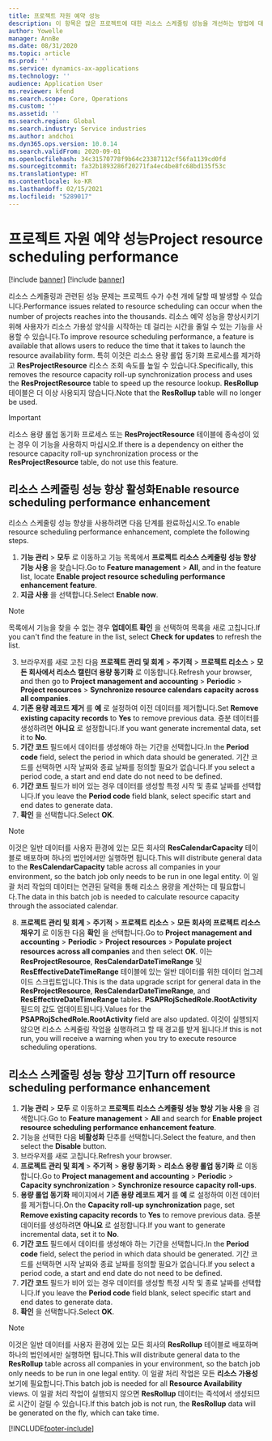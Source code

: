 ```yaml
---
title: 프로젝트 자원 예약 성능
description: 이 항목은 많은 프로젝트에 대한 리소스 스케줄링 성능을 개선하는 방법에 대한 정보를 제공합니다.
author: Yowelle
manager: AnnBe
ms.date: 08/31/2020
ms.topic: article
ms.prod: ''
ms.service: dynamics-ax-applications
ms.technology: ''
audience: Application User
ms.reviewer: kfend
ms.search.scope: Core, Operations
ms.custom: ''
ms.assetid: ''
ms.search.region: Global
ms.search.industry: Service industries
ms.author: andchoi
ms.dyn365.ops.version: 10.0.14
ms.search.validFrom: 2020-09-01
ms.openlocfilehash: 34c31570778f9b64c23387112cf56fa1139cd0fd
ms.sourcegitcommit: fa32b1893286f20271fa4ec4be8fc68bd135f53c
ms.translationtype: HT
ms.contentlocale: ko-KR
ms.lasthandoff: 02/15/2021
ms.locfileid: "5289017"
---
```

# <a name="project-resource-scheduling-performance"></a><span data-ttu-id="50cd6-103">프로젝트 자원 예약 성능</span><span class="sxs-lookup"><span data-stu-id="50cd6-103">Project resource scheduling performance</span></span>

[!include [banner](../includes/banner.md)]
[!include [banner](../includes/preview-banner.md)]


<span data-ttu-id="50cd6-104">리소스 스케줄링과 관련된 성능 문제는 프로젝트 수가 수천 개에 달할 때 발생할 수 있습니다.</span><span class="sxs-lookup"><span data-stu-id="50cd6-104">Performance issues related to resource scheduling can occur when the number of projects reaches into the thousands.</span></span> <span data-ttu-id="50cd6-105">리소스 예약 성능을 향상시키기 위해 사용자가 리소스 가용성 양식을 시작하는 데 걸리는 시간을 줄일 수 있는 기능을 사용할 수 있습니다.</span><span class="sxs-lookup"><span data-stu-id="50cd6-105">To improve resource scheduling performance, a feature is available that allows users to reduce the time that it takes to launch the resource availability form.</span></span> <span data-ttu-id="50cd6-106">특히 이것은 리소스 용량 롤업 동기화 프로세스를 제거하고 **ResProjectResource** 리소스 조회 속도를 높일 수 있습니다.</span><span class="sxs-lookup"><span data-stu-id="50cd6-106">Specifically, this removes the resource capacity roll-up synchronization process and uses the **ResProjectResource** table to speed up the resource lookup.</span></span> <span data-ttu-id="50cd6-107">**ResRollup** 테이블은 더 이상 사용되지 않습니다.</span><span class="sxs-lookup"><span data-stu-id="50cd6-107">Note that the **ResRollup** table will no longer be used.</span></span>

> [!IMPORTANT]
> <span data-ttu-id="50cd6-108">리소스 용량 롤업 동기화 프로세스 또는 **ResProjectResource** 테이블에 종속성이 있는 경우 이 기능을 사용하지 마십시오.</span><span class="sxs-lookup"><span data-stu-id="50cd6-108">If there is a dependency on either the resource capacity roll-up synchronization process or the **ResProjectResource** table, do not use this feature.</span></span>

## <a name="enable-resource-scheduling-performance-enhancement"></a><span data-ttu-id="50cd6-109">리소스 스케줄링 성능 향상 활성화</span><span class="sxs-lookup"><span data-stu-id="50cd6-109">Enable resource scheduling performance enhancement</span></span>
<span data-ttu-id="50cd6-110">리소스 스케줄링 성능 향상을 사용하려면 다음 단계를 완료하십시오.</span><span class="sxs-lookup"><span data-stu-id="50cd6-110">To enable resource scheduling performance enhancement, complete the following steps.</span></span>

1. <span data-ttu-id="50cd6-111">**기능 관리** > **모두** 로 이동하고 기능 목록에서 **프로젝트 리소스 스케줄링 성능 향상 기능 사용** 을 찾습니다.</span><span class="sxs-lookup"><span data-stu-id="50cd6-111">Go to **Feature management** > **All**, and in the feature list, locate **Enable project resource scheduling performance enhancement feature**.</span></span>
2. <span data-ttu-id="50cd6-112">**지금 사용** 을 선택합니다.</span><span class="sxs-lookup"><span data-stu-id="50cd6-112">Select **Enable now**.</span></span>

> [!NOTE]
> <span data-ttu-id="50cd6-113">목록에서 기능을 찾을 수 없는 경우 **업데이트 확인** 을 선택하여 목록을 새로 고칩니다.</span><span class="sxs-lookup"><span data-stu-id="50cd6-113">If you can't find the feature in the list, select **Check for updates** to refresh the list.</span></span>

3. <span data-ttu-id="50cd6-114">브라우저를 새로 고친 다음 **프로젝트 관리 및 회계** > **주기적** > **프로젝트 리소스** > **모든 회사에서 리소스 캘린더 용량 동기화** 로 이동합니다.</span><span class="sxs-lookup"><span data-stu-id="50cd6-114">Refresh your browser, and then go to **Project management and accounting** > **Periodic** > **Project resources** > **Synchronize resource calendars capacity across all companies**.</span></span>
4. <span data-ttu-id="50cd6-115">**기존 용량 레코드 제거** 를  **예** 로 설정하여 이전 데이터를 제거합니다.</span><span class="sxs-lookup"><span data-stu-id="50cd6-115">Set **Remove existing capacity records** to **Yes** to remove previous data.</span></span> <span data-ttu-id="50cd6-116">증분 데이터를 생성하려면 **아니요** 로 설정합니다.</span><span class="sxs-lookup"><span data-stu-id="50cd6-116">If you want generate incremental data, set it to **No**.</span></span>
5. <span data-ttu-id="50cd6-117">**기간 코드** 필드에서 데이터를 생성해야 하는 기간을 선택합니다.</span><span class="sxs-lookup"><span data-stu-id="50cd6-117">In the **Period code** field, select the period in which data should be generated.</span></span> <span data-ttu-id="50cd6-118">기간 코드를 선택하면 시작 날짜와 종료 날짜를 정의할 필요가 없습니다.</span><span class="sxs-lookup"><span data-stu-id="50cd6-118">If you select a period code, a start and end date do not need to be defined.</span></span>
6. <span data-ttu-id="50cd6-119">**기간 코드** 필드가 비어 있는 경우 데이터를 생성할 특정 시작 및 종료 날짜를 선택합니다.</span><span class="sxs-lookup"><span data-stu-id="50cd6-119">If you leave the **Period code** field blank, select specific start and end dates to generate data.</span></span>
7. <span data-ttu-id="50cd6-120">**확인** 을 선택합니다.</span><span class="sxs-lookup"><span data-stu-id="50cd6-120">Select **OK**.</span></span>

 > [!NOTE]
 > <span data-ttu-id="50cd6-121">이것은 일반 데이터를 사용자 환경에 있는 모든 회사의 **ResCalendarCapacity** 테이블로 배포하며 하나의 법인에서만 실행하면 됩니다.</span><span class="sxs-lookup"><span data-stu-id="50cd6-121">This will distribute general data to the **ResCalendarCapacity** table across all companies in your environment, so the batch job only needs to be run in one legal entity.</span></span> <span data-ttu-id="50cd6-122">이 일괄 처리 작업의 데이터는 연관된 달력을 통해 리소스 용량을 계산하는 데 필요합니다.</span><span class="sxs-lookup"><span data-stu-id="50cd6-122">The data in this batch job is needed to calculate resource capacity through the associated calendar.</span></span>

8. <span data-ttu-id="50cd6-123">**프로젝트 관리 및 회계** > **주기적** > **프로젝트 리소스** > **모든 회사의 프로젝트 리소스 채우기** 로 이동한 다음 **확인** 을 선택합니다.</span><span class="sxs-lookup"><span data-stu-id="50cd6-123">Go to **Project management and accounting** > **Periodic** > **Project resources** > **Populate project resources across all companies** and then select **OK**.</span></span> <span data-ttu-id="50cd6-124">이는 **ResProjectResource**, **ResCalendarDateTimeRange** 및 **ResEffectiveDateTimeRange** 테이블에 있는 일반 데이터를 위한 데이터 업그레이드 스크립트입니다.</span><span class="sxs-lookup"><span data-stu-id="50cd6-124">This is the data upgrade script for general data in the **ResProjectResource**, **ResCalendarDateTimeRange**, and **ResEffectiveDateTimeRange** tables.</span></span> <span data-ttu-id="50cd6-125">**PSAPRojSchedRole.RootActivity** 필드의 값도 업데이트됩니다.</span><span class="sxs-lookup"><span data-stu-id="50cd6-125">Values for the **PSAPRojSchedRole.RootActivity** field are also updated.</span></span> <span data-ttu-id="50cd6-126">이것이 실행되지 않으면 리소스 스케줄링 작업을 실행하려고 할 때 경고를 받게 됩니다.</span><span class="sxs-lookup"><span data-stu-id="50cd6-126">If this is not run, you will receive a warning when you try to execute resource scheduling operations.</span></span>
 
## <a name="turn-off-resource-scheduling-performance-enhancement"></a><span data-ttu-id="50cd6-127">리소스 스케줄링 성능 향상 끄기</span><span class="sxs-lookup"><span data-stu-id="50cd6-127">Turn off resource scheduling performance enhancement</span></span>

1. <span data-ttu-id="50cd6-128">**기능 관리** > **모두** 로 이동하고 **프로젝트 리소스 스케줄링 성능 향상 기능 사용** 을 검색합니다.</span><span class="sxs-lookup"><span data-stu-id="50cd6-128">Go to **Feature management** > **All**  and search for **Enable project resource scheduling performance enhancement feature**.</span></span>
2. <span data-ttu-id="50cd6-129">기능을 선택한 다음 **비활성화** 단추를 선택합니다.</span><span class="sxs-lookup"><span data-stu-id="50cd6-129">Select the feature, and then select the **Disable** button.</span></span>
3. <span data-ttu-id="50cd6-130">브라우저를 새로 고칩니다.</span><span class="sxs-lookup"><span data-stu-id="50cd6-130">Refresh your browser.</span></span>
4. <span data-ttu-id="50cd6-131">**프로젝트 관리 및 회계** > **주기적** > **용량 동기화** > **리소스 용량 롤업 동기화** 로 이동합니다.</span><span class="sxs-lookup"><span data-stu-id="50cd6-131">Go to **Project management and accounting** > **Periodic** > **Capacity synchronization** > **Synchronize resource capacity roll-ups**.</span></span>
5. <span data-ttu-id="50cd6-132">**용량 롤업 동기화** 페이지에서 **기존 용량 레코드 제거** 를 **예** 로 설정하여 이전 데이터를 제거합니다.</span><span class="sxs-lookup"><span data-stu-id="50cd6-132">On the **Capacity roll-up synchronization** page, set **Remove existing capacity records** to **Yes** to remove previous data.</span></span> <span data-ttu-id="50cd6-133">증분 데이터를 생성하려면 **아니요** 로 설정합니다.</span><span class="sxs-lookup"><span data-stu-id="50cd6-133">If you want to generate incremental data, set it to **No**.</span></span>
6. <span data-ttu-id="50cd6-134">**기간 코드** 필드에서 데이터를 생성해야 하는 기간을 선택합니다.</span><span class="sxs-lookup"><span data-stu-id="50cd6-134">In the **Period code** field, select the period in which data should be generated.</span></span> <span data-ttu-id="50cd6-135">기간 코드를 선택하면 시작 날짜와 종료 날짜를 정의할 필요가 없습니다.</span><span class="sxs-lookup"><span data-stu-id="50cd6-135">If you select a period code, a start and end date do not need to be defined.</span></span>
7. <span data-ttu-id="50cd6-136">**기간 코드** 필드가 비어 있는 경우 데이터를 생성할 특정 시작 및 종료 날짜를 선택합니다.</span><span class="sxs-lookup"><span data-stu-id="50cd6-136">If you leave the **Period code** field blank, select specific start and end dates to generate data.</span></span>
8. <span data-ttu-id="50cd6-137">**확인** 을 선택합니다.</span><span class="sxs-lookup"><span data-stu-id="50cd6-137">Select **OK**.</span></span>

> [!NOTE]
> <span data-ttu-id="50cd6-138">이것은 일반 데이터를 사용자 환경에 있는 모든 회사의 **ResRollup** 테이블로 배포하며 하나의 법인에서만 실행하면 됩니다.</span><span class="sxs-lookup"><span data-stu-id="50cd6-138">This will distribute general data to the **ResRollup** table across all companies in your environment, so the batch job only needs to be run in one legal entity.</span></span> <span data-ttu-id="50cd6-139">이 일괄 처리 작업은 모든 **리소스 가용성** 보기에 필요합니다.</span><span class="sxs-lookup"><span data-stu-id="50cd6-139">This batch job is needed for all **Resource Availability** views.</span></span> <span data-ttu-id="50cd6-140">이 일괄 처리 작업이 실행되지 않으면 **ResRollup** 데이터는 즉석에서 생성되므로 시간이 걸릴 수 있습니다.</span><span class="sxs-lookup"><span data-stu-id="50cd6-140">If this batch job is not run, the **ResRollup** data will be generated on the fly, which can take time.</span></span>


[!INCLUDE[footer-include](../includes/footer-banner.md)]